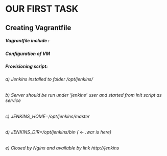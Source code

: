#                                                  OUR FIRST TASK
## Creating Vagrantfile 
##### Vagrantfile include :
##### Configuration of VM
##### Provisioning script:
###### a) Jenkins installed to folder /opt/jenkins/
###### b) Server should be run under ‘jenkins’ user and started from init script as service
###### c) JENKINS_HOME=/opt/jenkins/master
###### d) JENKINS_DIR=/opt/jenkins/bin  ( <- .war is here)
###### e) Closed by Nginx and available by link http://jenkins
